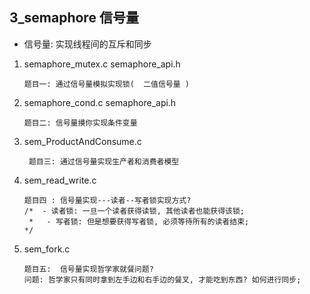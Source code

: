 ## 3_semaphore 信号量

+ 信号量: 实现线程间的互斥和同步

1. semaphore_mutex.c  semaphore_api.h

   ```
   题目一: 通过信号量模拟实现锁(  二值信号量 )
   ```

2. semaphore_cond.c  semaphore_api.h

   ```
   题目二: 信号量摸你实现条件变量
   ```

3. sem_ProductAndConsume.c

   ```
    题目三: 通过信号量实现生产者和消费者模型
   ```

4. sem_read_write.c

   ```
   题目四 : 信号量实现---读者--写者锁实现方式?
   /*  - 读者锁: 一旦一个读者获得读锁, 其他读者也能获得该锁;
    *   - 写者锁: 但是想要获得写者锁, 必须等待所有的读者结束; 
   */
   ```

5. sem_fork.c

   ```
   题目五:  信号量实现哲学家就餐问题?
   问题: 哲学家只有同时拿到左手边和右手边的餐叉, 才能吃到东西? 如何进行同步;
   ```
   

